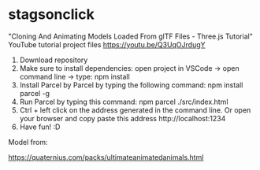 # stagsonclick

"Cloning And Animating Models Loaded From glTF Files - Three.js Tutorial" YouTube tutorial project files https://youtu.be/Q3UqOJrdugY

1. Download repository
2. Make sure to install dependencies: open project in VSCode -> open command line -> type: npm install
3. Install Parcel by Parcel by typing the following command: npm install parcel -g
4. Run Parcel by typing this command: npm parcel ./src/index.html
5. Ctrl + left click on the address generated in the command line. Or open your browser and copy paste this address http://localhost:1234
6. Have fun! :D

Model from:

https://quaternius.com/packs/ultimateanimatedanimals.html
